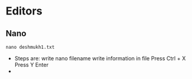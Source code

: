 # Editors


## Nano
````
nano deshmukh1.txt
````
- Steps are: write nano filename     write information in file     Press Ctrl + X      Press Y    Enter
-             
````
